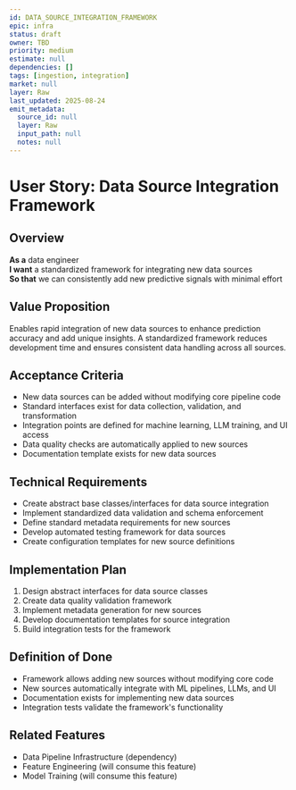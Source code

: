 ```yaml
---
id: DATA_SOURCE_INTEGRATION_FRAMEWORK
epic: infra
status: draft
owner: TBD
priority: medium
estimate: null
dependencies: []
tags: [ingestion, integration]
market: null
layer: Raw
last_updated: 2025-08-24
emit_metadata:
  source_id: null
  layer: Raw
  input_path: null
  notes: null
---
```


# User Story: Data Source Integration Framework

## Overview
**As a** data engineer  
**I want** a standardized framework for integrating new data sources  
**So that** we can consistently add new predictive signals with minimal effort

## Value Proposition
Enables rapid integration of new data sources to enhance prediction accuracy and add unique insights. A standardized framework reduces development time and ensures consistent data handling across all sources.

## Acceptance Criteria
- New data sources can be added without modifying core pipeline code
- Standard interfaces exist for data collection, validation, and transformation
- Integration points are defined for machine learning, LLM training, and UI access
- Data quality checks are automatically applied to new sources
- Documentation template exists for new data sources

## Technical Requirements
- Create abstract base classes/interfaces for data source integration
- Implement standardized data validation and schema enforcement
- Define standard metadata requirements for new sources
- Develop automated testing framework for data sources
- Create configuration templates for new source definitions

## Implementation Plan
1. Design abstract interfaces for data source classes
2. Create data quality validation framework
3. Implement metadata generation for new sources
4. Develop documentation templates for source integration
5. Build integration tests for the framework

## Definition of Done
- Framework allows adding new sources without modifying core code
- New sources automatically integrate with ML pipelines, LLMs, and UI
- Documentation exists for implementing new data sources
- Integration tests validate the framework's functionality

## Related Features
- Data Pipeline Infrastructure (dependency)
- Feature Engineering (will consume this feature)
- Model Training (will consume this feature)
